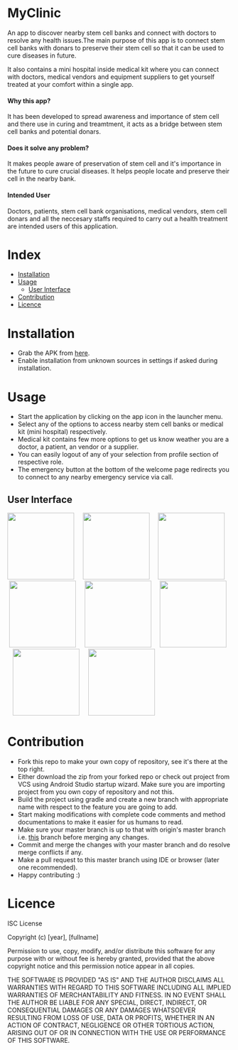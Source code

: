# MyClinic
An app to discover nearby stem cell banks and connect with doctors to resolve any health issues.The main purpose of this app is to connect stem cell banks with donars to preserve their stem cell so that it can be used to cure diseases in future.

It also contains a mini hospital inside medical kit where you can connect with doctors, medical vendors and equipment suppliers to get yourself treated at your comfort within a single app.

#### Why this app?

It has been developed to spread awareness and importance of stem cell and there use in curing and treamtment, it acts as a bridge between stem cell banks and potential donars.

#### Does it solve any problem?

It makes people aware of preservation of stem cell and it's importance in the future to cure crucial diseases. It helps people locate and preserve their cell in the nearby bank.

#### Intended User

Doctors, patients, stem cell bank organisations, medical vendors, stem cell donars and all the neccesary staffs required to carry out a health treatment are intended users of this application.

# Index

- [Installation](https://github.com/vishalrao8/MyClinic#installation)
- [Usage](https://github.com/vishalrao8/MyClinic#usage)
  - [User Interface](https://github.com/vishalrao8/MyClinic#user-interface)
- [Contribution](https://github.com/vishalrao8/MyClinic#contribution)
- [Licence](https://github.com/vishalrao8/MyClinic#licence)

# Installation

- Grab the APK from [here](https://drive.google.com/open?id=1FO5_kfL6wpIpjz9bL0qGb1mjBexFcFRI).
- Enable installation from unknown sources in settings if asked during installation.

# Usage

- Start the application by clicking on the app icon in the launcher menu.
- Select any of the options to access nearby stem cell banks or medical kit (mini hospital) respectively.
- Medical kit contains few more options to get us know weather you are a doctor, a patient, an vendor or a supplier.
- You can easily logout of any of your selection from profile section of respective role.
- The emergency button at the bottom of the welcome page redirects you to connect to any nearby emergency service via call.

## User Interface

<img src="https://drive.google.com/uc?export=view&id=15McfRMATjbOo0CfJLysks9LYMbqd4lUC" width="150">&nbsp; &nbsp; &nbsp;<img src="https://drive.google.com/uc?export=view&id=15EWZikvCduelJpIG6OLu57T81OICvZa1" width="150">&nbsp; &nbsp; &nbsp;<img src="https://drive.google.com/uc?export=view&id=1mrizDOmi0MtC4kNsheLl-98p6l0Mq8VG" width="150">&nbsp; &nbsp; &nbsp;<img src="https://drive.google.com/uc?export=view&id=1rNoqRjmS1G4zqQjvoWaRokydTkckp_6H" width="150">&nbsp; &nbsp; &nbsp;<img src="https://drive.google.com/uc?export=view&id=1qwdtb-mgK1A-axAip2AQ0DeKOmG8CYr8" width="150">&nbsp; &nbsp; &nbsp;<img src="https://drive.google.com/uc?export=view&id=1UeefDedgEpPoy8CjGqD2PymaQh0WWkrU" width="150">&nbsp; &nbsp; &nbsp;<img src="https://drive.google.com/uc?export=view&id=1qrMUauEcNnjPp3ZNPttuXZl3J8ntIj-f" width="150">&nbsp; &nbsp; &nbsp;<img src="https://drive.google.com/uc?export=view&id=15j8afaKeF-bxRSRyBa0YzMzHJmf4AzpD" width="150">

# Contribution

- Fork this repo to make your own copy of repository, see it's there at the top right.
- Either download the zip from your forked repo or check out project from VCS using Android Studio startup wizard. Make sure you are importing project from you own copy of repository and not this.
- Build the project using gradle and create a new branch with appropriate name with respect to the feature you are going to add.
- Start making modifications with complete code comments and method documentations to make it easier for us humans to read.
- Make sure your master branch is up to that with origin's master branch i.e. [this](https://github.com/vishalrao8/MyClinic) branch before merging any changes.
- Commit and merge the changes with your master branch and do resolve merge conflicts if any.
- Make a pull request to this master branch using IDE or browser (later one recommended).
- Happy contributing :)

# Licence

ISC License

Copyright (c) [year], [fullname]

Permission to use, copy, modify, and/or distribute this software for any
purpose with or without fee is hereby granted, provided that the above
copyright notice and this permission notice appear in all copies.

THE SOFTWARE IS PROVIDED "AS IS" AND THE AUTHOR DISCLAIMS ALL WARRANTIES
WITH REGARD TO THIS SOFTWARE INCLUDING ALL IMPLIED WARRANTIES OF
MERCHANTABILITY AND FITNESS. IN NO EVENT SHALL THE AUTHOR BE LIABLE FOR
ANY SPECIAL, DIRECT, INDIRECT, OR CONSEQUENTIAL DAMAGES OR ANY DAMAGES
WHATSOEVER RESULTING FROM LOSS OF USE, DATA OR PROFITS, WHETHER IN AN
ACTION OF CONTRACT, NEGLIGENCE OR OTHER TORTIOUS ACTION, ARISING OUT OF
OR IN CONNECTION WITH THE USE OR PERFORMANCE OF THIS SOFTWARE.
